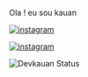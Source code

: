 Ola ! eu sou kauan

[![instagram](https://img.shields.io/badge/LinkedIn-0077B5?style=for-the-badge&logo=linkedin&logoColor=white)](https://linkedin.com/kauankurtz)

[![instagram](https://img.shields.io/badge/Instagram-E4405F?style=for-the-badge&logo=instagram&logoColor=white)](https://instagram.com/kauan-kurtz)

![Devkauan Status](https://github-readme-stats.vercel.app/api?username=Devkauan&show_icons=true)
